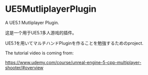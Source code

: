 # UE5MutliplayerPlugin
A UE5.1 Mutliplayer Plugin.

这是一个用于UE5.1多人游戏的插件。

UE5.1を用いてマルチハンドPluginを作ることを勉強するためのproject.

The tutorial video is coming from:

https://www.udemy.com/course/unreal-engine-5-cpp-multiplayer-shooter/#overview
